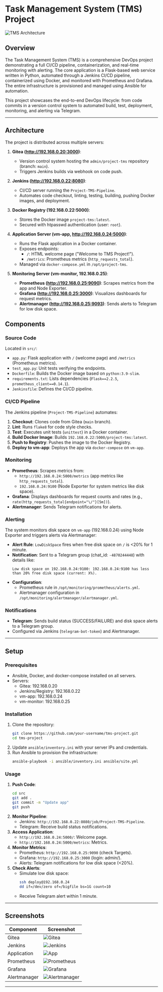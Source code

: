
# Task Management System (TMS) Project

![TMS Architecture](docs/architecture.png)

## Overview

The Task Management System (TMS) is a comprehensive DevOps project demonstrating a full CI/CD pipeline, containerization, and real-time monitoring with alerting. The core application is a Flask-based web service written in Python, automated through a Jenkins CI/CD pipeline, containerized using Docker, and monitored with Prometheus and Grafana. The entire infrastructure is provisioned and managed using Ansible for automation.

This project showcases the end-to-end DevOps lifecycle: from code commits in a version control system to automated build, test, deployment, monitoring, and alerting via Telegram.

---

## Architecture

The project is distributed across multiple servers:

1. **Gitea (http://192.168.0.20:3000)**:
   - Version control system hosting the `admin/project-tms` repository (branch: `main`).
   - Triggers Jenkins builds via webhook on code push.

2. **Jenkins (http://192.168.0.22:8080)**:
   - CI/CD server running the `Project-TMS-Pipeline`.
   - Automates code checkout, linting, testing, building, pushing Docker images, and deployment.

3. **Docker Registry (192.168.0.22:5000)**:
   - Stores the Docker image `project-tms:latest`.
   - Secured with htpasswd authentication (user: `root`).

4. **Application Server (vm-app, http://192.168.0.24:5000)**:
   - Runs the Flask application in a Docker container.
   - Exposes endpoints:
     - `/`: HTML welcome page ("Welcome to TMS Project!").
     - `/metrics`: Prometheus metrics (`http_requests_total`).
   - Managed via `docker-compose.yml` in `/opt/project-tms`.

5. **Monitoring Server (vm-monitor, 192.168.0.25)**:
   - **Prometheus (http://192.168.0.25:9090)**: Scrapes metrics from the app and Node Exporter.
   - **Grafana (http://192.168.0.25:3000)**: Visualizes dashboards for request metrics.
   - **Alertmanager (http://192.168.0.25:9093)**: Sends alerts to Telegram for low disk space.

## Components

### Source Code
Located in `src/`:
- `app.py`: Flask application with `/` (welcome page) and `/metrics` (Prometheus metrics).
- `test_app.py`: Unit tests verifying the endpoints.
- `Dockerfile`: Builds the Docker image based on `python:3.9-slim`.
- `requirements.txt`: Lists dependencies (`Flask==2.2.5`, `prometheus_client==0.14.1`).
- `Jenkinsfile`: Defines the CI/CD pipeline.

### CI/CD Pipeline
The Jenkins pipeline (`Project-TMS-Pipeline`) automates:
1. **Checkout**: Clones code from Gitea (`main` branch).
2. **Lint**: Runs `flake8` for code style checks.
3. **Test**: Executes unit tests (`unittest`) in a Docker container.
4. **Build Docker Image**: Builds `192.168.0.22:5000/project-tms:latest`.
5. **Push to Registry**: Pushes the image to the Docker Registry.
6. **Deploy to vm-app**: Deploys the app via `docker-compose` on `vm-app`.

### Monitoring
- **Prometheus**: Scrapes metrics from:
  - `http://192.168.0.24:5000/metrics` (app metrics like `http_requests_total`).
  - `192.168.0.24:9100` (Node Exporter for system metrics like disk space).
- **Grafana**: Displays dashboards for request counts and rates (e.g., `rate(http_requests_total{endpoint="\/"}[5m])`).
- **Alertmanager**: Sends Telegram notifications for alerts.

### Alerting
The system monitors disk space on `vm-app` (192.168.0.24) using Node Exporter and triggers alerts via Alertmanager:
- **Alert Rule**: `LowDiskSpace` fires when free disk space on `/` is <20% for 1 minute.
- **Notification**: Sent to a Telegram group (chat_id: `-4870244448`) with details like:
  ```
  Low disk space on 192.168.0.24:9100: 192.168.0.24:9100 has less than 20% free disk space (current: X%).
  ```
- **Configuration**:
  - Prometheus rule in `/opt/monitoring/prometheus/alerts.yml`.
  - Alertmanager configuration in `/opt/monitoring/alertmanager/alertmanager.yml`.

### Notifications
- **Telegram**: Sends build status (SUCCESS/FAILURE) and disk space alerts to a Telegram group.
- Configured via Jenkins (`telegram-bot-token`) and Alertmanager.

---

## Setup

### Prerequisites
- Ansible, Docker, and docker-compose installed on all servers.
- Servers:
  - Gitea: 192.168.0.20
  - Jenkins/Registry: 192.168.0.22
  - vm-app: 192.168.0.24
  - vm-monitor: 192.168.0.25

### Installation
1. Clone the repository:
   ```bash
   git clone https://github.com/your-username/tms-project.git
   cd tms-project
   ```
2. Update `ansible/inventory.ini` with your server IPs and credentials.
3. Run Ansible to provision the infrastructure:
   ```bash
   ansible-playbook -i ansible/inventory.ini ansible/site.yml
   ```

### Usage
1. **Push Code**:
   ```bash
   cd src
   git add .
   git commit -m "Update app"
   git push
   ```
2. **Monitor Pipeline**:
   - Jenkins: `http://192.168.0.22:8080/job/Project-TMS-Pipeline`.
   - Telegram: Receive build status notifications.
3. **Access Application**:
   - `http://192.168.0.24:5000/`: Welcome page.
   - `http://192.168.0.24:5000/metrics`: Metrics.
4. **Monitor Metrics**:
   - Prometheus: `http://192.168.0.25:9090` (check Targets).
   - Grafana: `http://192.168.0.25:3000` (login: admin/<password>).
   - Alerts: Telegram notifications for low disk space (<20%).
5. **Check Alerts**:
   - Simulate low disk space:
     ```bash
     ssh deploy@192.168.0.24
     dd if=/dev/zero of=/bigfile bs=1G count=10
     ```
   - Receive Telegram alert within 1 minute.

---

## Screenshots

| Component       | Screenshot |
|----------------|------------|
| Gitea          | ![Gitea](docs/Gitea.png) |
| Jenkins        | ![Jenkins](docs/Jenkins.png) |
| Application    | ![App](docs/app.png) |
| Prometheus     | ![Prometheus](docs/Prometheus.png) |
| Grafana        | ![Grafana](docs/Grafana.png) |
| Alertmanager   | ![Alertmanager](docs/alertmanager.png) |

---
